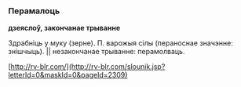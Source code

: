 ### Перамалоць
**дзеяслоў, закончанае трыванне**

Здрабніць у муку (зерне). П. варожыя сілы (пераноснае значэнне: знішчыць). || незакончанае трыванне: перамолваць.

<a rel="author">[http://rv-blr.com/](http://rv-blr.com/slounik.jsp?letterId=0&maskId=0&pageId=2309)</a>
